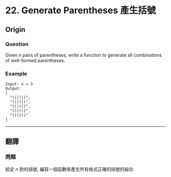 # 22. Generate Parentheses 產生括號

## Origin

### Question

Given _n_ pairs of parentheses, write a function to generate all combinations of well-formed parentheses.

### Example

```
Input: n = 3
Output: 
[
  "((()))",
  "(()())",
  "(())()",
  "()(())",
  "()()()"
]
```

---

## 翻譯

### 問題

給定 *n* 對的括號, 編寫一個函數來產生所有格式正確的括號的組合.  
